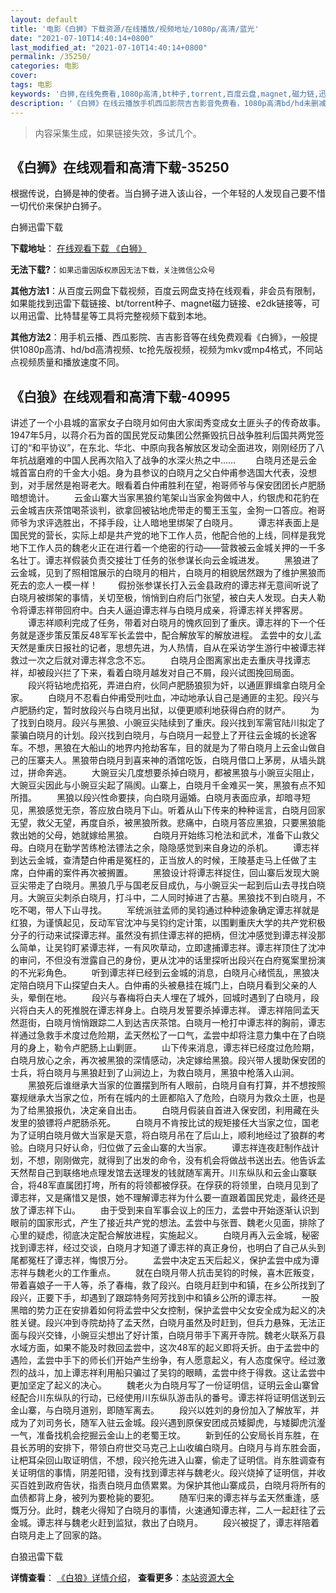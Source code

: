 ```yaml
---
layout: default
title: '电影《白狮》下载资源/在线播放/视频地址/1080p/高清/蓝光'
date: "2021-07-10T14:40:14+0800"
last_modified_at: "2021-07-10T14:40:14+0800"
permalink: /35250/
categories: 电影
cover:
tags: 电影
keywords: '白狮,在线免费看,1080p高清,bt种子,torrent,百度云盘,magnet,磁力链,迅雷下载资源'
description: '《白狮》在线云播放手机西瓜影院吉吉影音免费看，1080p高清bd/hd未删减完整版和tc抢先枪版，mkv/mp4格式，附带bt/torrent种子、magnet/磁力链、百度云盘、网盘资源迅雷下载链接'
---
```


>内容采集生成，如果链接失效，多试几个。


## 《白狮》在线观看和高清下载-35250

根据传说，白狮是神的使者。当白狮子进入该山谷，一个年轻的人发现自己要不惜一切代价来保护白狮子。


白狮迅雷下载

**下载地址**： [在线观看下载 《白狮》](https://www.993dy.com//vod-detail-id-13740.html) 


**无法下载?**：`如果迅雷因版权原因无法下载，关注微信公众号 `

**其他方法1**：从百度云网盘下载视频，百度云网盘支持在线观看，非会员有限制，如果能找到迅雷下载链接、bt/torrent种子、magnet磁力链接、e2dk链接等，可以用迅雷、比特彗星等工具将完整视频下载到本地。

**其他方法2**：用手机云播、西瓜影院、吉吉影音等在线免费观看《白狮》，一般提供1080p高清、hd/bd高清视频、tc抢先版视频，视频为mkv或mp4格式，不同站点视频质量和播放速度不同。


## 《白狼》在线观看和高清下载-40995

讲述了一个小县城的富家女子白晓月如何由大家闺秀变成女土匪头子的传奇故事。1947年5月，以蒋介石为首的国民党反动集团公然撕毁抗日战争胜利后国共两党签订的“和平协议”，在东北、华北、中原向我各解放区发动全面进攻，刚刚经历了八年抗战磨难的中国人民再次陷入了战争的水深火热之中…… 　　白晓月还是云金城首富白府的千金大小姐。身为县参议的白晓月之父白仲甫参选国大代表，没想到，对手居然是袍哥老大。眼看着白仲甫胜利在望，袍哥师爷与保安团团长卢肥肠暗想诡计。 　　云金山寨大当家黑狼约笔架山当家金狗做中人，约银虎和花豹在云金城吉庆茶馆喝茶谈判，欲拿回被钻地虎带走的蜀王玉玺，金狗一口答应。袍哥师爷为求评选胜出，不择手段，让人暗地里绑架了白晓月。 　　谭志祥表面上是国民党的营长，实际上却是共产党的地下工作人员，他配合他的上线，同样是我党地下工作人员的魏老火正在进行着一个绝密的行动——营救被云金城关押的一千多名壮丁。谭志祥假装负责交接壮丁任务的张参谋长向云金城进发。 　　黑狼进了云金城，见到了照相馆展示的白晓月的相片，白晓月的相貌居然跟为了维护黑狼而死去的恋人一模一样！ 　　假扮张参谋长打入云金县政府的谭志祥无意间听说了白晓月被绑架的事情，关切至极，悄悄到白府后门张望，被白夫人发现。白夫人勒令将谭志祥带回府中。白夫人逼迫谭志祥与白晓月成亲，将谭志祥关押客房。 　　谭志祥顺利完成了任务，带着对白晓月的愧疚回到了重庆。谭志祥的下一个任务就是逐步策反策反48军军长孟尝中，配合解放军的解放进程。 孟尝中的女儿孟天然是重庆日报社的记者，思想先进，为人热情，自从在采访学生游行中被谭志祥救过一次之后就对谭志祥念念不忘。 　　白晓月企图离家出走去重庆寻找谭志祥，却被段兴拦了下来，看着白晓月越发对自己不屑，段兴试图挽回局面。 　　段兴将钻地虎掐死，弄进白府，伙同卢肥肠狼狈为奸，以通匪罪缉拿白晓月全家。 　　白晓月不忍看白仲甫受刑吐血，冲动地承认自己是通匪的主犯。段兴与卢肥肠约定，暂时放段兴与白晓月出狱，以便更顺利地获得白府的财产。 　　为了找到白晓月。段兴与黑狼、小豌豆尖陆续到了重庆。段兴找到军需官陆川拟定了蒙骗白晓月的计划。段兴找到白晓月，与白晓月一起登上了开往云金城的长途客车。不想，黑狼在大船山的地界内抢劫客车，目的就是为了带白晓月上云金山做自己的压寨夫人。黑狼带白晓月到喜来神的酒馆吃饭，白晓月借口上茅房，从墙头跳过，拼命奔逃。 　　大豌豆尖几度想要杀掉白晓月，都被黑狼与小豌豆尖阻止，大豌豆尖因此与小豌豆尖起了隔阂。山寨上，白晓月千金难买一笑，黑狼有点不知所措。 　　黑狼以段兴性命要挟，向白晓月逼婚。白晓月表面应承，却暗寻短见，黑狼感觉无奈，答应放白晓月下山。听着从山下传来的种种谣言，白晓月回家无望，救父无望，再度自杀，被黑狼所救。悲痛中，白晓月答应黑狼，只要黑狼能救出她的父母，她就嫁给黑狼。 　　白晓月开始练习枪法和武术，准备下山救父母。白晓月在勤学苦练枪法镖法之余，隐隐感觉到来自身边的杀机。 　　谭志祥到达云金城，查清楚白仲甫是冤枉的，正当放人的时候，王陵基走马上任做了主席，白仲甫的案件再次被搁置。 　　黑狼设计将谭志祥捉住，回山寨后发现大豌豆尖带走了白晓月。黑狼几乎与国老反目成仇，与小豌豆尖一起到后山去寻找白晓月。大豌豆尖刺杀白晓月，打斗中，二人同时掉进了古墓。黑狼找不到白晓月，不吃不喝，带人下山寻找。 　　军统派驻孟师的吴钧通过种种迹象确定谭志祥就是红狼，为谨慎起见，反动军官沈冲与吴钧约定计策，以围剿重庆大学的共产党积极分子的行动来试探谭志祥。虽然没有抓住谭志祥的把柄，但沈冲感觉到谭志祥没那么简单，让吴钧盯紧谭志祥，一有风吹草动，立即逮捕谭志祥。谭志祥顶住了沈冲的审问，不但没有泄露自己的身份，更从沈冲的话里探听出段兴在白府冤案里扮演的不光彩角色。 　　听到谭志祥已经到云金城的消息，白晓月心绪慌乱，黑狼决定陪白晓月下山探望白夫人。白仲甫的头被悬挂在城门上，白晓月看到父亲的人头，晕倒在地。 　　段兴与春梅将白夫人埋在了城外，回城时遇到了白晓月，段兴将白夫人的死推脱在谭志祥身上。白晓月发誓要杀掉谭志祥。 谭志祥陪同孟天然逛街，白晓月悄悄跟踪二人到达吉庆茶馆。白晓月一枪打中谭志祥的胸前，谭志祥通过急救手术度过危险期，孟天然松了一口气，孟尝中却将注意力集中在了白晓月的身上，勒令卢肥肠上山剿匪。 　　山下传来消息，谭志祥已经度过危险期，白晓月放心之余，再次被黑狼的深情感动，决定嫁给黑狼。段兴带人援助保安团的士兵，将白晓月与黑狼赶到了山涧边上，为救白晓月，黑狼中枪落入山涧。 　　黑狼死后谁继承大当家的位置摆到所有人眼前，白晓月自有打算，并不想按照寨规继承大当家之位，所有在城内的土匪都陷入了危险，白晓月为救众土匪，也是为了给黑狼报仇，决定亲自出击。 　　白晓月假装自首进入保安团，利用藏在头发里的狼镖将卢肥肠杀死。 　　白晓月不肯按比试的规矩接任大当家之位，国老为了证明白晓月做大当家是天意，将白晓月吊在了后山上，顺利地经过了狼群的考验。白晓月只好认命，归位做了云金山寨的大当家。 　　谭志祥连夜赶制作战计划，不想，刚刚做完，就得到了出发的命令，没有机会将做战书送出去。他告诉孟天然帮自己到联络地点理发馆去送理发的钱就随军离开。川东纵队和云金山寨联合，将48军直属团打垮，所有的将领都被俘获。在俘获的将领里，白晓月见到了谭志祥，又是痛惜又是恨，她不理解谭志祥为什么要一直跟着国民党走，最终还是放了谭志祥下山。 　　由于受到来自军事会议上的压力，孟尝中开始逐渐认识到眼前的国家形式，产生了接近共产党的想法。孟尝中与张晋、魏老火见面，排除了心里的疑虑，彻底决定配合解放进程，实施起义。 　　白晓月再入云金城，秘密找到谭志祥，经过交谈，白晓月才知道了谭志祥的真正身份，也明白了自己从头到尾都冤枉了谭志祥，悔恨万分。 　　孟尝中决定五天后起义，保护孟尝中成为谭志祥与魏老火的工作重点。 　　就在白晓月带人抗击吴钧的时候，喜木匠叛变，带着喜娘子一干人等，杀了春梅，救了段兴。白晓月赶到中和镇，在乡公所找到了段兴，正要下手，却遇到了跟踪特务阿芳找到中和镇乡公所的谭志祥。 　　一股黑暗的势力正在安排着如何将孟尝中父女控制，保护孟尝中父女安全成为起义的决胜关键。段兴冲到寺院劫持了孟天然，白晓月虽然及时赶到，但兵力悬殊，无法正面与段兴交锋，小豌豆尖想出了好计策，白晓月带手下离开寺院。魏老火联系万县水域方面，如果不能及时救回孟尝中，这次48军的起义即将夭折。由于孟尝中的遇险，孟尝中手下的师长们开始产生纷争，有人愿意起义，有人态度保守。经过激烈的战斗，加上谭志祥利用船只骗过了吴钧的眼睛，孟尝中终于得救。这让孟尝中更加坚定了起义的决心。 　　魏老火为白晓月写了一份证明信，证明云金山寨曾经配合川东纵队的行动，已经使用川东纵队游击队的番号。谭志祥将证明信送到云金山寨，与白晓月道别，即随军离去。 　　段兴以姓刘的身份加入了解放军，并成为了刘司务长，随军入驻云金城。段兴遇到原保安团成员矮脚虎，与矮脚虎沆瀣一气，准备找机会挖掘云金山上的老蜀王坟。 　　新到任的公安局长肖东胜，在县长苏明的安排下，带领白府世交马克己上山收编白晓月。白晓月与肖东胜会面，让杷耳朵回山取证明信，不想，段兴抢先进入山寨，偷走了证明信。肖东胜调查有关证明信的事情，阴差阳错，没有找到谭志祥与魏老火。段兴烧掉了证明信，并收买百姓到政府告状，指责白晓月血债累累。为保护其他山寨成员，白晓月将所有的血债都背上身，被列为要枪毙的要犯。 　　随军归来的谭志祥与孟天然重逢，感慨万分。此时，魏老火得知了白晓月的事情，火速通知谭志祥，二人一起赶往了云金城。谭志祥与魏老火赶到监狱，救出了白晓月。 　　段兴被捉了，谭志祥陪着白晓月走上了回家的路。


白狼迅雷下载

**详情查看**： [《白狼》详情介绍](/movie/40995/)， **查看更多**：[本站资源大全](/movie/t/all/)

